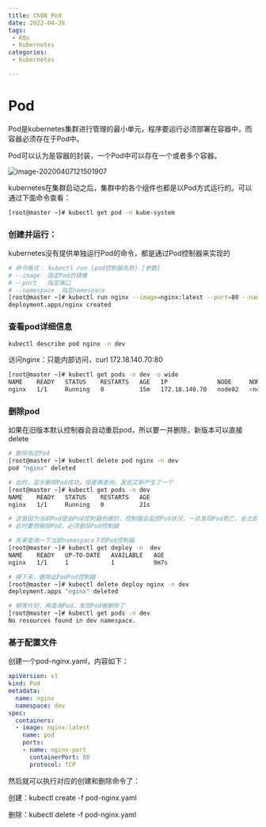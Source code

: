 ```yaml
---
title: Ch08 Pod
date: 2022-04-26
tags:
 - K8s
 - Kubernetes
categories:
 - Kubernetes

---
```


# Pod

Pod是kubernetes集群进行管理的最小单元，程序要运行必须部署在容器中，而容器必须存在于Pod中。

Pod可以认为是容器的封装，一个Pod中可以存在一个或者多个容器。

![image-20200407121501907](https://markdown-1301334775.cos.eu-frankfurt.myqcloud.com/image-20200407121501907.png)

kubernetes在集群启动之后，集群中的各个组件也都是以Pod方式运行的。可以通过下面命令查看：

```sh
[root@master ~]# kubectl get pod -n kube-system
```



### 创建并运行：

kubernetes没有提供单独运行Pod的命令，都是通过Pod控制器来实现的

```sh
# 命令格式： kubectl run (pod控制器名称) [参数] 
# --image  指定Pod的镜像
# --port   指定端口
# --namespace  指定namespace
[root@master ~]# kubectl run nginx --image=nginx:latest --port=80 --namespace dev 
deployment.apps/nginx created
```



### 查看pod详细信息

```sh
kubectl describe pod nginx -n dev
```

访问nginx：只能内部访问，curl 172.18.140.70:80

```sh
[root@master ~]# kubectl get pods -n dev -o wide
NAME    READY   STATUS    RESTARTS   AGE   IP              NODE     NOMINATED NODE   READINESS GATES
nginx   1/1     Running   0          15m   172.18.140.70   node02   <none>           <none>

```



### 删除pod

如果在旧版本默认控制器会自动重启pod，所以要一并删除，新版本可以直接delete

```sh
# 删除指定Pod
[root@master ~]# kubectl delete pod nginx -n dev
pod "nginx" deleted

# 此时，显示删除Pod成功，但是再查询，发现又新产生了一个 
[root@master ~]# kubectl get pods -n dev
NAME    READY   STATUS    RESTARTS   AGE
nginx   1/1     Running   0          21s

# 这是因为当前Pod是由Pod控制器创建的，控制器会监控Pod状况，一旦发现Pod死亡，会立即重建
# 此时要想删除Pod，必须删除Pod控制器

# 先来查询一下当前namespace下的Pod控制器
[root@master ~]# kubectl get deploy -n  dev
NAME    READY   UP-TO-DATE   AVAILABLE   AGE
nginx   1/1     1            1           9m7s

# 接下来，删除此PodPod控制器
[root@master ~]# kubectl delete deploy nginx -n dev
deployment.apps "nginx" deleted

# 稍等片刻，再查询Pod，发现Pod被删除了
[root@master ~]# kubectl get pods -n dev
No resources found in dev namespace.
```



### 基于配置文件

创建一个pod-nginx.yaml，内容如下：

```yaml
apiVersion: v1
kind: Pod
metadata:
  name: nginx
  namespace: dev
spec:
  containers:
  - image: nginx:latest
    name: pod
    ports:
    - name: nginx-port
      containerPort: 80
      protocol: TCP
```



然后就可以执行对应的创建和删除命令了：

创建：kubectl create -f pod-nginx.yaml

删除：kubectl delete -f pod-nginx.yaml